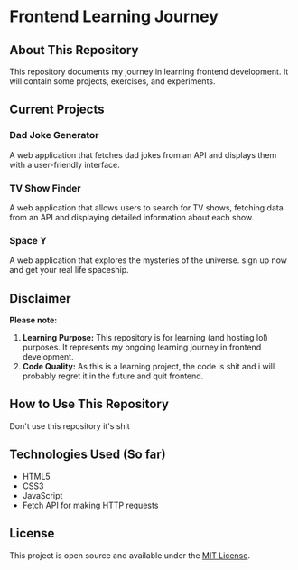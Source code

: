 # Frontend Learning Journey
## About This Repository
This repository documents my journey in learning frontend development. It will contain some projects, exercises, and experiments.

## Current Projects

### Dad Joke Generator
A web application that fetches dad jokes from an API and displays them with a user-friendly interface.

### TV Show Finder
A web application that allows users to search for TV shows, fetching data from an API and displaying detailed information about each show.

### Space Y
A web application that explores the mysteries of the universe. sign up now and get your real life spaceship.

## Disclaimer
**Please note:**
1. **Learning Purpose:** This repository is for learning (and hosting lol) purposes. It represents my ongoing learning journey in frontend development.
2. **Code Quality:** As this is a learning project, the code is shit and i will probably regret it in the future and quit frontend.

## How to Use This Repository
Don't use this repository it's shit

## Technologies Used (So far)
- HTML5
- CSS3
- JavaScript
- Fetch API for making HTTP requests

## License
This project is open source and available under the [MIT License](LICENSE).
